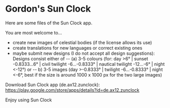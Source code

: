 # Gordon's Sun Clock

Here are some files of the Sun Clock app. 

You are most welcome to... 

- create new images of celestial bodies (if the license allows its use)
- create translations for new languages or correct existing ones  
- maybe submit new designs (I do not accept all design suggestions): Designs consist either of
-- (a) 3-5 colours (for: day >6° | sunset -0.8333...6° | civil twilight -6...-0.8333° | nautical twilight -12...-6° | night <-12°) or
-- b) 3-5 images (day >-0.8333° | twilight -6...-0.8333° | night <-6°, best if the size is around 1000 x 1000 px for the two large images) 

Download Sun Clock app (de.ax12.zunclock):
https://play.google.com/store/apps/details?id=de.ax12.zunclock

Enjoy using Sun Clock



